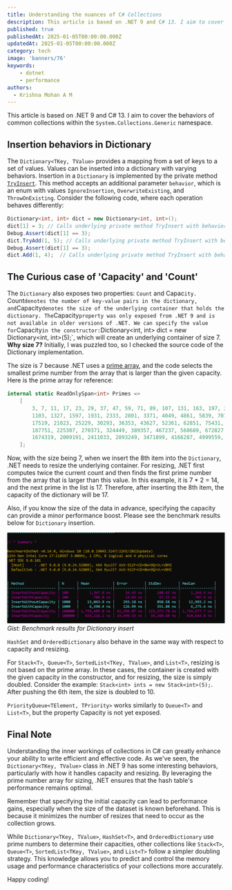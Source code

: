 ```yaml
---
title: Understanding the nuances of C# Collections
description: This article is based on .NET 9 and C# 13. I aim to cover the behaviors of common collections within the `System.Collections.Generic` namespace.
published: true
publishedAt: 2025-01-05T00:00:00.000Z
updatedAt: 2025-01-05T00:00:00.000Z
category: tech
image: 'banners/76'
keywords: 
    - dotnet
    - performance    
authors:
  - Krishna Mohan A M
---
```


This article is based on .NET 9 and C# 13. I aim to cover the behaviors of common collections within the `System.Collections.Generic` namespace.

## Insertion behaviors in Dictionary

The `Dictionary<TKey, TValue>` provides a mapping from a set of keys to a set of values. Values can be inserted into a dictionary with varying behaviors. Insertion in a `Dictionary` is implemented by the private method [`TryInsert`](https://github.com/dotnet/runtime/blob/1d1bf92fcf43aa6981804dc53c5174445069c9e4/src/libraries/System.Private.CoreLib/src/System/Collections/Generic/Dictionary.cs#L507). This method accepts an additional parameter `behavior`, which is an enum with values `IgnoreInsertion`, `OverwriteExisting`, and `ThrowOnExisting`. Consider the following code, where each operation behaves differently:

```csharp
Dictionary<int, int> dict = new Dictionary<int, int>();
dict[1] = 3; // Calls underlying private method TryInsert with behavior OverwriteExisting
Debug.Assert(dict[1] == 3);
dict.TryAdd(1, 5); // Calls underlying private method TryInsert with behavior IgnoreInsertion
Debug.Assert(dict[1] == 3);
dict.Add(1, 4);  // Calls underlying private method TryInsert with behavior ThrowOnExisting
```

## The Curious case of 'Capacity' and 'Count'

The `Dictionary` also exposes two properties: `Count` and Capac`ity. `Count` denotes the number of key-value pairs in the dictionary, and `Capacity` denotes the size of the underlying container that holds the dictionary. The `Capacity` property was only exposed from .NET 9 and is not available in older versions of .NET. We can specify the value for `Capacity` in the constructor: `Dictionary<int, int> dict = new Dictionary<int, int>(5);`, which will create an underlying container of size 7. **Why size 7?** Initially, I was puzzled too, so I checked the source code of the Dictionary implementation.

The size is 7 because .NET uses a [prime array](https://github.com/dotnet/runtime/blob/main/src/libraries/System.Private.CoreLib/src/System/Collections/HashHelpers.cs#L31), and the code selects the smallest prime number from the array that is larger than the given capacity. Here is the prime array for reference:

```C#
internal static ReadOnlySpan<int> Primes =>
    [
        3, 7, 11, 17, 23, 29, 37, 47, 59, 71, 89, 107, 131, 163, 197, 239, 293, 353, 431, 521, 631, 761, 919,
        1103, 1327, 1597, 1931, 2333, 2801, 3371, 4049, 4861, 5839, 7013, 8419, 10103, 12143, 14591,
        17519, 21023, 25229, 30293, 36353, 43627, 52361, 62851, 75431, 90523, 108631, 130363, 156437,
        187751, 225307, 270371, 324449, 389357, 467237, 560689, 672827, 807403, 968897, 1162687, 1395263,
        1674319, 2009191, 2411033, 2893249, 3471899, 4166287, 4999559, 5999471, 7199369
    ];
```

Now, with the size being 7, when we insert the 8th item into the `Dictionary`, .NET needs to resize the underlying container. For resizing, .NET first computes twice the current count and then finds the first prime number from the array that is larger than this value. In this example, it is 7 * 2 = 14, and the next prime in the list is 17. Therefore, after inserting the 8th item, the capacity of the dictionary will be 17.

Also, if you know the size of the data in advance, specifying the capacity can provide a minor performance boost. Please see the benchmark results below for `Dictionary` insertion.

![](/images/Benchmark.PNG)*Gist: Benchmark results for Dictionary insert*

`HashSet` and `OrderedDictionary` also behave in the same way with respect to capacity and resizing.

For `Stack<T>`,` Queue<T>`, `SortedList<TKey, TValue>`, and `List<T>`, resizing is not based on the prime array. In these cases, the container is created with the given capacity in the constructor, and for resizing, the size is simply doubled. Consider the example: `Stack<int> ints = new Stack<int>(5);`. After pushing the 6th item, the size is doubled to 10.

`PriorityQueue<TElement, TPriority>` works similarly to `Queue<T>` and `List<T>`, but the property Capacity is not yet exposed.

## Final Note

Understanding the inner workings of collections in C# can greatly enhance your ability to write efficient and effective code. As we've seen, the `Dictionary<TKey, TValue>` class in .NET 9 has some interesting behaviors, particularly with how it handles capacity and resizing. By leveraging the prime number array for sizing, .NET ensures that the hash table's performance remains optimal.

Remember that specifying the initial capacity can lead to performance gains, especially when the size of the dataset is known beforehand. This is because it minimizes the number of resizes that need to occur as the collection grows.

While `Dictionary<TKey, TValue>`, `HashSet<T>`, and `OrderedDictionary` use prime numbers to determine their capacities, other collections like `Stack<T>`, `Queue<T>`, `SortedList<TKey, TValue>`, and `List<T>` follow a simpler doubling strategy. This knowledge allows you to predict and control the memory usage and performance characteristics of your collections more accurately.

Happy coding!